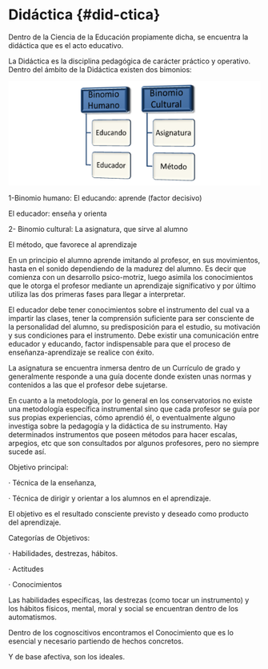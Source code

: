 # Didáctica {#did-ctica}

Dentro de la Ciencia de la Educación propiamente dicha, se encuentra la didáctica que es el acto educativo.

La Didáctica es la disciplina pedagógica de carácter práctico y operativo. Dentro del ámbito de la Didáctica existen dos bimonios:

![](images/image1.png)

1-Binomio humano:    El educando: aprende (factor decisivo)

El educador: enseña y orienta

2-      Binomio cultural:         La asignatura, que sirve al alumno

El método, que favorece al aprendizaje

En un principio el alumno aprende imitando al profesor, en sus movimientos, hasta en el sonido dependiendo de la madurez del alumno. Es decir que comienza con un desarrollo psico-motriz, luego asimila los conocimientos que le otorga el profesor mediante un aprendizaje significativo y por último utiliza las dos primeras fases para llegar a interpretar.

El educador debe tener conocimientos sobre el instrumento del cual va a impartir las clases, tener la comprensión suficiente para ser consciente de la personalidad del alumno, su predisposición para el estudio, su motivación y sus condiciones para el instrumento. Debe existir una comunicación entre educador y educando, factor indispensable para que el proceso de enseñanza-aprendizaje se realice con éxito.

La asignatura se encuentra inmersa dentro de un Currículo de grado y generalmente responde a una guía docente donde existen unas normas y contenidos a las que el profesor debe sujetarse.

En cuanto a la metodología, por lo general en los conservatorios no existe una metodología específica instrumental sino que cada profesor se guía por sus propias experiencias, cómo aprendió él, o eventualmente alguno investiga sobre la pedagogía y la didáctica de su instrumento. Hay determinados instrumentos que poseen métodos para hacer escalas, arpegios, etc que son consultados por algunos profesores, pero no siempre sucede así.

Objetivo principal:

·         Técnica de la enseñanza,

·         Técnica de dirigir y orientar a los alumnos en el aprendizaje.

El objetivo es el resultado consciente previsto y deseado como producto del aprendizaje.

 Categorías de Objetivos:

·         Habilidades, destrezas, hábitos.

·         Actitudes

·         Conocimientos

Las habilidades específicas, las destrezas (como tocar un instrumento) y los hábitos físicos, mental, moral y social se encuentran dentro de los automatismos.

Dentro de los cognoscitivos encontramos el Conocimiento que es lo esencial y necesario partiendo de hechos concretos.

Y de base afectiva, son los ideales.
